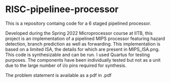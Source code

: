 # RISC-pipelinee-processor
This is a repository containg code for a 6 staged pipelined processor.

Developed during the Spring 2022 Microprocessor course at IITB, this project is an implementation of a pipelined MIPS processor featuring hazard detection, branch prediction as well as forwarding. This implementation is based on a limited ISA, the details for which are present in MIPS_ISA.png. This code is synthesizable and can be run. I used Quartus for testing purposes. The components have been individually tested but not as a unit due to the large number of i/o pins required for synthesis.

The problem statement is available as a pdf in .pdf


